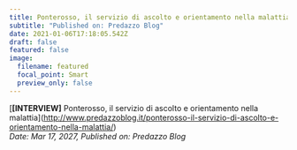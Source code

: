 ```yaml
---
title: Ponterosso, il servizio di ascolto e orientamento nella malattia
subtitle: "Published on: Predazzo Blog"
date: 2021-01-06T17:18:05.542Z
draft: false
featured: false
image:
  filename: featured
  focal_point: Smart
  preview_only: false
---
```

[**\[INTERVIEW]** Ponterosso, il servizio di ascolto e orientamento nella malattia](http://www.predazzoblog.it/ponterosso-il-servizio-di-ascolto-e-orientamento-nella-malattia/)\
*Date: Mar 17, 2027,* *Published on:* *Predazzo Blog*